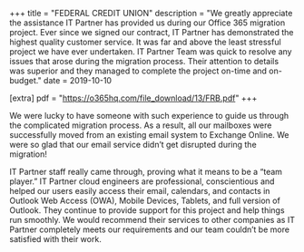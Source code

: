 +++
title = "FEDERAL CREDIT UNION"
description = "We greatly appreciate the assistance IT Partner has provided us during our Office 365 migration project. Ever since we signed our contract, IT Partner has demonstrated the highest quality customer service. It was far and above the least stressful project we have ever undertaken. IT Partner Team was quick to resolve any issues that arose during the migration process. Their attention to details was superior and they managed to complete the project on-time and on-budget."
date = 2019-10-10

[extra]
pdf = "https://o365hq.com/file_download/13/FRB.pdf"
+++


We were lucky to have someone with such experience to guide us through the complicated migration process. As a result, all our mailboxes were successfully moved from an existing email system to Exchange Online. We were so glad that our email service didn&#8217;t get disrupted during the migration!

IT Partner staff really came through, proving what it means to be a “team player.” IT Partner cloud engineers are professional, conscientious and helped our users easily access their email, calendars, and contacts in Outlook Web Access (OWA), Mobile Devices, Tablets, and full version of Outlook. They continue to provide support for this project and help things run smoothly. We would recommend their services to other companies as IT Partner completely meets our requirements and our team couldn&#8217;t be more satisfied with their work.